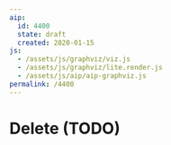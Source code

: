 ```yaml
---
aip:
  id: 4400
  state: draft
  created: 2020-01-15
js:
  - /assets/js/graphviz/viz.js
  - /assets/js/graphviz/lite.render.js
  - /assets/js/aip/aip-graphviz.js
permalink: /4400
---
```


# Delete (TODO)
